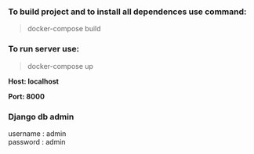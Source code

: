 
### To build project and to install all dependences use command:

>docker-compose build

### To run server use:

>docker-compose up


**Host: localhost**

**Port: 8000**


### Django db admin

username : admin <br>
password : admin
